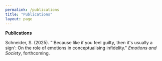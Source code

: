 ```yaml
---
permalink: /publications
title: "Publications"
layout: page
---
```


**Publications**

Schneider, S. (2025). "'Because like if you feel guilty, then it's usually a sign': On the role of emotions in conceptualising infidelity." *Emotions and Society*, forthcoming. 
